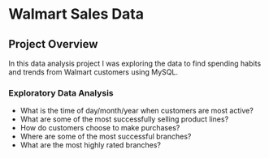 # Walmart Sales Data

## Project Overview

In this data analysis project I was exploring the data to find spending habits and trends from Walmart customers using MySQL.

### Exploratory Data Analysis
- What is the time of day/month/year when customers are most active?
- What are some of the most successfully selling product lines?
- How do customers choose to make purchases?
- Where are some of the most successful branches?
- What are the most highly rated branches?



